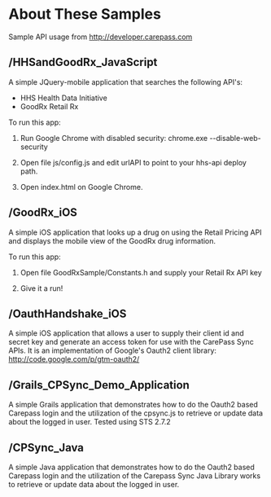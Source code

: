 About These Samples
===================
Sample API usage from http://developer.carepass.com

/HHSandGoodRx_JavaScript
------------------------
A simple JQuery-mobile application that searches the following API's:
- HHS Health Data Initiative
- GoodRx Retail Rx

To run this app:

1. Run Google Chrome with disabled security: chrome.exe --disable-web-security

2. Open file js/config.js and edit urlAPI to point to your hhs-api deploy path.

3. Open index.html on Google Chrome.

/GoodRx_iOS
-----------
A simple iOS application that looks up a drug on using the Retail Pricing API and displays the mobile view of the GoodRx drug information.

To run this app:

1. Open file GoodRxSample/Constants.h and supply your Retail Rx API key

2. Give it a run!

/OauthHandshake_iOS
-------------------
A simple iOS application that allows a user to supply their client id and secret key and generate an access token for use with the CarePass Sync APIs. It is an implementation of Google's Oauth2 client library: http://code.google.com/p/gtm-oauth2/



/Grails_CPSync_Demo_Application
-------------------
A simple Grails application that demonstrates how to do the Oauth2 based Carepass login and the utilization of the cpsync.js to retrieve or update data about the logged in user.
Tested using STS 2.7.2


/CPSync_Java
------------
A simple Java application that demonstrates how to do the Oauth2 based Carepass login and the utilization of the Carepass Sync Java Library works to retrieve or update data about the logged in user.